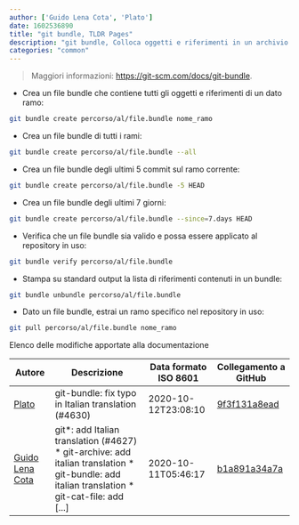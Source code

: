 ```yaml
---
author: ['Guido Lena Cota', 'Plato']
date: 1602536890
title: "git bundle, TLDR Pages"
description: "git bundle, Colloca oggetti e riferimenti in un archivio."
categories: "common"
---
```

> Maggiori informazioni: <https://git-scm.com/docs/git-bundle>.

- Crea un file bundle che contiene tutti gli oggetti e riferimenti di un dato ramo:

```bash
git bundle create percorso/al/file.bundle nome_ramo
```

- Crea un file bundle di tutti i rami:

```bash
git bundle create percorso/al/file.bundle --all
```

- Crea un file bundle degli ultimi 5 commit sul ramo corrente:

```bash
git bundle create percorso/al/file.bundle -5 HEAD
```

- Crea un file bundle degli ultimi 7 giorni:

```bash
git bundle create percorso/al/file.bundle --since=7.days HEAD
```

- Verifica che un file bundle sia valido e possa essere applicato al repository in uso:

```bash
git bundle verify percorso/al/file.bundle
```

- Stampa su standard output la lista di riferimenti contenuti in un bundle:

```bash
git bundle unbundle percorso/al/file.bundle
```

- Dato un file bundle, estrai un ramo specifico nel repository in uso:

```bash
git pull percorso/al/file.bundle nome_ramo
```
Elenco delle modifiche apportate alla documentazione


Autore | Descrizione | Data formato ISO 8601 | Collegamento a GitHub
------|-----|-----|-----
[Plato](mailto:platoo@outlook.it) | git-bundle: fix typo in Italian translation (#4630) | 2020-10-12T23:08:10 | [9f3f131a8ead](https://github.com/tldr-pages/tldr/commit/9f3f131a8eade0dd0404a647ab563643272b3c35)
[Guido Lena Cota](mailto:guido.lenacota@gmail.com) | git*: add Italian translation (#4627) * git-archive: add italian translation * git-bundle: add italian translation * git-cat-file: add [...] | 2020-10-11T05:46:17 | [b1a891a34a7a](https://github.com/tldr-pages/tldr/commit/b1a891a34a7a1d75b7b11fea3d9c3206713822f7)

